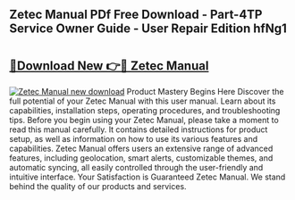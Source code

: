## Zetec Manual PDf Free Download - Part-4TP Service Owner Guide - User Repair Edition hfNg1

# <h2><a href="http://bc63574.oget.top/?id=Zetec+Manual">🔗Download New 👉🔴 Zetec Manual</a></h2>

[![Zetec Manual new download](https://i.imgur.com/5g1atiW.png)](http://bc63574.oget.top/?id=Zetec+Manual)
Product Mastery Begins Here Discover the full potential of your Zetec Manual with this user manual. Learn about its capabilities, installation steps, operating procedures, and troubleshooting tips. Before you begin using your Zetec Manual, please take a moment to read this manual carefully. It contains detailed instructions for product setup, as well as information on how to use its various features and capabilities. Zetec Manual offers users an extensive range of advanced features, including geolocation, smart alerts, customizable themes, and automatic syncing, all easily controlled through the user-friendly and intuitive interface. Your Satisfaction is Guaranteed Zetec Manual. We stand behind the quality of our products and services.
